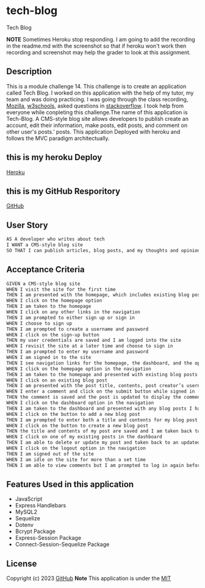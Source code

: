 # tech-blog
Tech Blog

**NOTE**
Sometimes Heroku stop responding. I am going to add the recording in the readme.md with the screenshot so that if heroku won't work then recording and screenshot may help the grader to look at this assignment. 


## Description 
This is a module challenge 14. This challenge is to create an application called Tech Blog. I worked on this application with the help of my tutor, my team and was doing practicing. I was going through the class recording, [Mozilla]( https://developer.mozilla.org/en-US/docs/Web/JavaScript "dev.Mozilla"), [w3schools](https://www.w3schools.com/js/ "w3Schools"), asked questions in [stackoverflow](https://stackoverflow.com "stackoverflow.com"). I took help from everyone while conpleting this challenge.The name of this application is Tech-Blog. A CMS-style blog site allows developers to publish create an account, edit their information, make posts, edit posts, and comment on other user's posts.’ posts. This application Deployed with heroku and follows the MVC paradigm architectually. 

## this is my heroku Deploy
[Heroku](https://arcane-chamber-57930.herokuapp.com "Heroku app")

## this is my GitHub Resporitory 
[GitHub](https://github.com/jaya4ever/tech-blog "GitHub Repository")
## User Story

```md
AS A developer who writes about tech
I WANT a CMS-style blog site
SO THAT I can publish articles, blog posts, and my thoughts and opinions
```

## Acceptance Criteria

```md
GIVEN a CMS-style blog site
WHEN I visit the site for the first time
THEN I am presented with the homepage, which includes existing blog posts if any have been posted; navigation links for the homepage and the dashboard; and the option to log in
WHEN I click on the homepage option
THEN I am taken to the homepage
WHEN I click on any other links in the navigation
THEN I am prompted to either sign up or sign in
WHEN I choose to sign up
THEN I am prompted to create a username and password
WHEN I click on the sign-up button
THEN my user credentials are saved and I am logged into the site
WHEN I revisit the site at a later time and choose to sign in
THEN I am prompted to enter my username and password
WHEN I am signed in to the site
THEN I see navigation links for the homepage, the dashboard, and the option to log out
WHEN I click on the homepage option in the navigation
THEN I am taken to the homepage and presented with existing blog posts that include the post title and the date created
WHEN I click on an existing blog post
THEN I am presented with the post title, contents, post creator’s username, and date created for that post and have the option to leave a comment
WHEN I enter a comment and click on the submit button while signed in
THEN the comment is saved and the post is updated to display the comment, the comment creator’s username, and the date created
WHEN I click on the dashboard option in the navigation
THEN I am taken to the dashboard and presented with any blog posts I have already created and the option to add a new blog post
WHEN I click on the button to add a new blog post
THEN I am prompted to enter both a title and contents for my blog post
WHEN I click on the button to create a new blog post
THEN the title and contents of my post are saved and I am taken back to an updated dashboard with my new blog post
WHEN I click on one of my existing posts in the dashboard
THEN I am able to delete or update my post and taken back to an updated dashboard
WHEN I click on the logout option in the navigation
THEN I am signed out of the site
WHEN I am idle on the site for more than a set time
THEN I am able to view comments but I am prompted to log in again before I can add, update, or delete comments
```

## Features Used in this application
* JavaScript
* Express Handlebars
* MySQL2
* Sequelize
* Dotenv
* Bcrypt Package
* Express-Session Package
* Connect-Session-Sequelize Package



## License

  Copyright (c) 2023 [GitHub](https://github.com/jaya4ever/tech-blog)  **Note** This application is under the [MIT](https://MIT-license.org)

